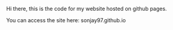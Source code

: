 Hi there, this is the code for my website hosted on github pages. 

You can access the site here: sonjay97.github.io
